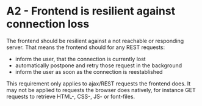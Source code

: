 # A2 - Frontend is resilient against connection loss

The frontend should be resilient against a not reachable or responding server.
That means the frontend should for any REST requests:
 - inform the user, that the connection is currently lost
 - automatically postpone and retry those request in the background
 - inform the user as soon as the connection is reestablished

This requirement only applies to ajax/REST requests the frontend does. It may not
be applied to requests the browser does natively, for instance GET requests to retrieve
HTML-, CSS-, JS- or font-files.
